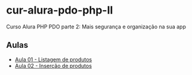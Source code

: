 # cur-alura-pdo-php-II
Curso Alura PHP PDO parte 2: Mais segurança e organização na sua app

## Aulas
- [Aula 01 - Listagem de produtos](https://github.com/vxrnxk/cur-alura-pdo-php-II/tree/master/aula-01)
- [Aula 02 - Inserção de produtos](https://github.com/vxrnxk/cur-alura-pdo-php-II/tree/master/aula-02)